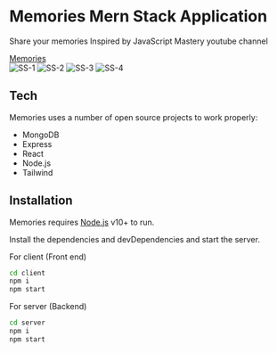 # Memories Mern Stack Application

Share your memories
Inspired by JavaScript Mastery youtube channel

<a href="">Memories</a>
<br/>
![SS-1](https://user-images.githubusercontent.com/73909361/192626244-6021169d-9b8a-401f-ac03-206a5e21e29b.png)
![SS-2](https://user-images.githubusercontent.com/73909361/192626457-95157331-dc12-462a-850a-6095615e77fe.png)
![SS-3](https://user-images.githubusercontent.com/73909361/192626722-2798a042-e73e-4934-ba80-65c141b53774.png)
![SS-4](https://user-images.githubusercontent.com/73909361/192626730-c904bc63-97eb-46de-b97b-59c97212091e.png)



## Tech
Memories  uses a number of open source projects to work properly:
- MongoDB
- Express
- React
- Node.js
- Tailwind


## Installation

Memories requires [Node.js](https://nodejs.org/) v10+ to run.

Install the dependencies and devDependencies and start the server.

For client (Front end)
```sh
cd client
npm i
npm start
```

For server (Backend)

```sh
cd server
npm i
npm start
```
